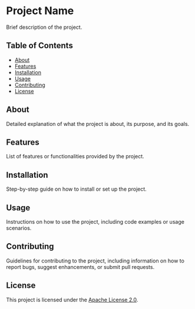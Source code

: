 # Project Name

Brief description of the project.

## Table of Contents

- [About](#about)
- [Features](#features)
- [Installation](#installation)
- [Usage](#usage)
- [Contributing](#contributing)
- [License](#license)

## About

Detailed explanation of what the project is about, its purpose, and its goals.

## Features

List of features or functionalities provided by the project.

## Installation

Step-by-step guide on how to install or set up the project.

## Usage

Instructions on how to use the project, including code examples or usage scenarios.

## Contributing

Guidelines for contributing to the project, including information on how to report bugs, suggest enhancements, or submit pull requests.

## License

This project is licensed under the [Apache License 2.0](LICENSE).
